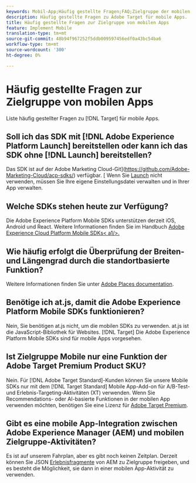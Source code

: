 ```yaml
---
keywords: Mobil-App;Häufig gestellte Fragen;FAQ;Zielgruppe der mobilen App
description: Häufig gestellte Fragen zu Adobe Target für mobile Apps.
title: Häufig gestellte Fragen zur Zielgruppe von mobilen Apps
feature: Implement Mobile
translation-type: tm+mt
source-git-commit: 48b94f967252f5ddb009597456edf0a43bc54ba6
workflow-type: tm+mt
source-wordcount: '300'
ht-degree: 0%

---
```



# Häufig gestellte Fragen zur Zielgruppe von mobilen Apps

Liste häufig gestellter Fragen zu [!DNL Target] für mobile Apps.

## Soll ich das SDK mit [!DNL Adobe Experience Platform Launch] bereitstellen oder kann ich das SDK ohne [!DNL Launch] bereitstellen?

Das SDK ist auf der Adobe Marketing Cloud-Git](https://github.com/Adobe-Marketing-Cloud/acp-sdks/) verfügbar. [ Wenn Sie [Launch](https://experienceleague.adobe.com/docs/launch/using/overview.html) nicht verwenden, müssen Sie Ihre eigene Einstellungsdatei verwalten und in Ihrer App verwalten.

## Welche SDKs stehen heute zur Verfügung?

Die Adobe Experience Platform Mobile SDKs unterstützen derzeit iOS, Android und React. Weitere Informationen finden Sie im Handbuch [Adobe Experience Cloud Platform Mobile SDKs&lt; a1/>.](https://aep-sdks.gitbook.io/docs/)

## Wie häufig erfolgt die Überprüfung der Breiten- und Längengrad durch die standortbasierte Funktion?

Weitere Informationen finden Sie unter [Adobe Places documentation](https://placesdocs.com/places-services-by-adobe-documentation/).

## Benötige ich at.js, damit die Adobe Experience Platform Mobile SDKs funktionieren?

Nein, Sie benötigen at.js nicht, um die mobilen SDKs zu verwenden. at.js ist die JavaScript-Bibliothek für Websites. [!DNL Target] Die Adobe Experience Platform Mobile SDKs sind für mobile Apps vorgesehen.

## Ist Zielgruppe Mobile nur eine Funktion der Adobe Target Premium Product SKU?

Nein. Für [!DNL Adobe Target Standard]-Kunden können Sie unsere Mobile SDKs nur mit dem [!DNL Target Standard] Mobile App-Add-on für A/B-Test- und Erlebnis-Targeting-Aktivitäten (XT) verwenden. Wenn Sie Recommendations- oder AI-basierte Funktionen in der mobilen App verwenden möchten, benötigen Sie eine Lizenz für [Adobe Target Premium](/help/c-intro/intro.md#premium).

## Gibt es eine mobile App-Integration zwischen Adobe Experience Manager (AEM) und mobilen Zielgruppe-Aktivitäten?

Es ist auf unserem Fahrplan, aber es gibt noch keinen Zeitplan. Derzeit können Sie JSON [Erlebnisfragmente](/help/c-experiences/c-manage-content/aem-experience-fragments.md) von AEM zu Zielgruppe freigeben, und es besteht die Möglichkeit, sie dann in einer mobilen App-Aktivität zu verwenden.
